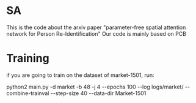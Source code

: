 # SA
This is the code about the arxiv paper "parameter-free spatial attention network for Person Re-Identification"
Our code is mainly based on PCB

# Training
if you are going to train on the dataset of market-1501, run:

python2 main.py -d market -b 48 -j 4 --epochs 100 --log logs/market/ --combine-trainval --step-size 40 --data-dir Market-1501 
